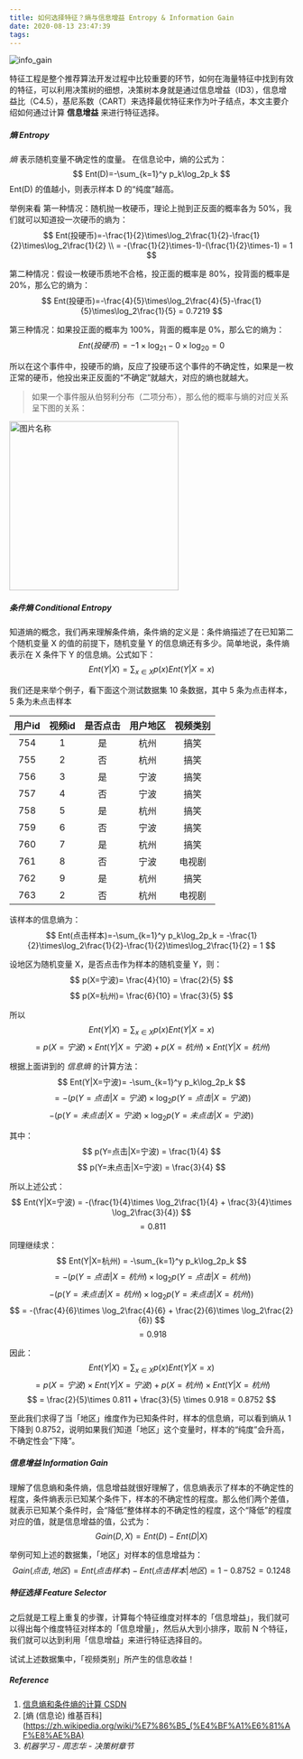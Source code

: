 ```yaml
---
title: 如何选择特征？熵与信息增益 Entropy & Information Gain
date: 2020-08-13 23:47:39
tags:
---
```


![info_gain](https://timeline229-image.oss-cn-hangzhou.aliyuncs.com/feature-selector-with-information-gain/gain.png)

特征工程是整个推荐算法开发过程中比较重要的环节，如何在海量特征中找到有效的特征，可以利用决策树的细想，决策树本身就是通过信息增益（ID3），信息增益比（C4.5），基尼系数（CART）来选择最优特征来作为叶子结点，本文主要介绍如何通过计算 **信息增益** 来进行特征选择。

<!--more-->

##### 熵 Entropy
*熵* 表示随机变量不确定性的度量。
在信息论中，熵的公式为：
$$ Ent(D)=-\sum_{k=1}^y p_k\log_2p_k $$
Ent(D) 的值越小，则表示样本 D 的“纯度”越高。

举例来看
第一种情况：随机抛一枚硬币，理论上抛到正反面的概率各为 50%，我们就可以知道投一次硬币的熵为：
$$ Ent(投硬币)=-\frac{1}{2}\times\log_2\frac{1}{2}-\frac{1}{2}\times\log_2\frac{1}{2} \\ = -(\frac{1}{2}\times-1)-(\frac{1}{2}\times-1) = 1 $$

第二种情况：假设一枚硬币质地不合格，投正面的概率是 80%，投背面的概率是 20%，那么它的熵为：
$$ Ent(投硬币)=-\frac{4}{5}\times\log_2\frac{4}{5}-\frac{1}{5}\times\log_2\frac{1}{5} = 0.7219 $$

第三种情况：如果投正面的概率为 100%，背面的概率是 0%，那么它的熵为：
$$ Ent(投硬币)=-1\times\log_21-0\times\log_20 = 0 $$

所以在这个事件中，投硬币的熵，反应了投硬币这个事件的不确定性，如果是一枚正常的硬币，他投出来正反面的“不确定”就越大，对应的熵也就越大。

> 如果一个事件服从伯努利分布（二项分布），那么他的概率与熵的对应关系呈下图的关系：

<img src="https://timeline229-image.oss-cn-hangzhou.aliyuncs.com/feature-selector-with-information-gain/binary_entropy_plot.png" width = "300" height = "300" alt="图片名称" align=center />

##### 条件熵 Conditional Entropy
知道熵的概念，我们再来理解条件熵，条件熵的定义是：条件熵描述了在已知第二个随机变量 X 的值的前提下，随机变量 Y 的信息熵还有多少。简单地说，条件熵表示在 X 条件下 Y 的信息熵。公式如下：
$$ Ent(Y|X)=\sum_{x\in{X}}p(x)Ent(Y|X=x) $$

我们还是来举个例子，看下面这个测试数据集 10 条数据，其中 5 条为点击样本，5 条为未点击样本

| 用户id| 视频id | 是否点击 | 用户地区 | 视频类别 |
| :----: | :----: | :----: | :----: | :----: |
| 754 | 1 | 是 | 杭州 | 搞笑 |
| 755 | 2 | 否 | 杭州 | 搞笑 |
| 756 | 3 | 是 | 宁波 | 搞笑 |
| 757 | 4 | 否 | 宁波 | 搞笑 |
| 758 | 5 | 是 | 杭州 | 搞笑 |
| 759 | 6 | 否 | 宁波 | 搞笑 |
| 760 | 7 | 是 | 杭州 | 搞笑 |
| 761 | 8 | 否 | 宁波 | 电视剧 |
| 762 | 9 | 是 | 杭州 | 搞笑 |
| 763 | 2 | 否 | 杭州 | 电视剧 |

该样本的信息熵为：
$$ Ent(点击样本)=-\sum_{k=1}^y p_k\log_2p_k = -\frac{1}{2}\times\log_2\frac{1}{2}-\frac{1}{2}\times\log_2\frac{1}{2} = 1 $$

设地区为随机变量 X，是否点击作为样本的随机变量 Y，则：
$$ p(X=宁波)= \frac{4}{10} = \frac{2}{5} $$
$$ p(X=杭州)= \frac{6}{10} = \frac{3}{5} $$

所以
$$ Ent(Y|X)=\sum_{x\in{X}}p(x)Ent(Y|X=x) $$
$$ = p(X=宁波)\times Ent(Y|X=宁波) + p(X=杭州)\times Ent(Y|X=杭州)$$

根据上面讲到的 *信息熵* 的计算方法：
$$ Ent(Y|X=宁波)= -\sum_{k=1}^y p_k\log_2p_k $$ 
$$ = -(p(Y=点击|X=宁波) \times \log_2p(Y=点击|X=宁波)) $$
$$ - (p(Y=未点击|X=宁波) \times \log_2p(Y=未点击|X=宁波)) $$

其中：
$$ p(Y=点击|X=宁波) = \frac{1}{4} $$ 
$$ p(Y=未点击|X=宁波) = \frac{3}{4} $$ 

所以上述公式：
$$ Ent(Y|X=宁波) = -(\frac{1}{4}\times \log_2\frac{1}{4} + \frac{3}{4}\times \log_2\frac{3}{4}) $$
$$ = 0.811 $$

同理继续求：
$$ Ent(Y|X=杭州) = -\sum_{k=1}^y p_k\log_2p_k $$ 
$$ = -(p(Y=点击|X=杭州) \times \log_2p(Y=点击|X=杭州)) $$
$$ - (p(Y=未点击|X=杭州) \times \log_2p(Y=未点击|X=杭州)) $$
$$ = -(\frac{4}{6}\times \log_2\frac{4}{6} + \frac{2}{6}\times \log_2\frac{2}{6}) $$
$$ = 0.918 $$

因此：
$$ Ent(Y|X)=\sum_{x\in{X}}p(x)Ent(Y|X=x) $$
$$ = p(X=宁波)\times Ent(Y|X=宁波) + p(X=杭州)\times Ent(Y|X=杭州)$$
$$ = \frac{2}{5}\times 0.811 + \frac{3}{5} \times 0.918 = 0.8752 $$

至此我们求得了当「地区」维度作为已知条件时，样本的信息熵，可以看到熵从 1 下降到 0.8752，说明如果我们知道「地区」这个变量时，样本的“纯度”会升高，不确定性会“下降”。

##### 信息增益 Information Gain
理解了信息熵和条件熵，信息增益就很好理解了，信息熵表示了样本的不确定性的程度，条件熵表示已知某个条件下，样本的不确定性的程度。那么他们两个差值，就表示已知某个条件时，会“降低”整体样本的不确定性的程度，这个“降低”的程度对应的值，就是信息增益的值，公式为：
$$ Gain(D,X) = Ent(D) - Ent(D|X) $$

举例可知上述的数据集，「地区」对样本的信息增益为：
$$ Gain(点击, 地区) = Ent(点击样本) - Ent(点击样本|地区) = 1 - 0.8752 = 0.1248 $$

##### 特征选择 Feature Selector
之后就是工程上重复的步骤，计算每个特征维度对样本的「信息增益」，我们就可以得出每个维度特征对样本的「信息增量」，然后从大到小排序，取前 N 个特征，我们就可以达到利用「信息增益」来进行特征选择目的。

试试上述数据集中，「视频类别」所产生的信息收益！

##### Reference
1. [信息熵和条件熵的计算 CSDN](https://blog.csdn.net/PursueLuo/article/details/95627975)
2. [熵 (信息论) 维基百科](https://zh.wikipedia.org/wiki/%E7%86%B5_(%E4%BF%A1%E6%81%AF%E8%AE%BA)
3. *机器学习 - 周志华 - 决策树章节*